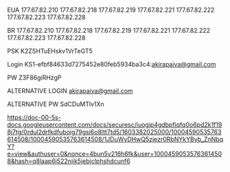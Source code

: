 EUA
177.67.82.210
177.67.82.218
177.67.82.219
177.67.82.221
177.67.82.222
177.67.82.223
177.67.82.228

BR
177.67.82.210
177.67.82.218
177.67.82.219
177.67.82.221
177.67.82.222
177.67.82.223
177.67.82.228

PSK
K2ZSHTuEHskv1VrTeGT5

Login
KS1-efbf84633d7275452e80feb5934ba3c4:akirapaiva@gmail.com

PW
Z3F86giRHzgP

ALTERNATIVE LOGIN
akirapaiva@gmail.com

ALTERNATIVE PW
SdCDuMTlv1Xn

https://doc-00-5s-docs.googleusercontent.com/docs/securesc/iuogjp4gdbpfiqfq0o6pd2k1f198j7tg/0rdul2drfkdfuboig79gsi6o8ltt7td5/1603382025000/10004590535763614508/10004590535763614508/1JDuWyDHwQ5zjezr0RbNYkYByb_ZnNbqY?e=view&authuser=0&nonce=4bun5v216h6fk&user=10004590535763614508&hash=q8laap6i522njik5jebjclphshdcunf6
